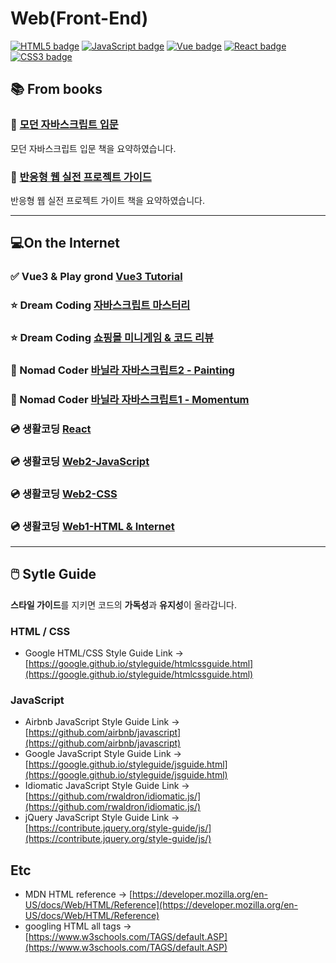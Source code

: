# Web(Front-End)

[![HTML5 badge](https://img.shields.io/badge/HTML5-E34F26.svg?&style=flat-square&logo=HTML5&logoColor=white)](#webfront-end)
[![JavaScript badge](https://img.shields.io/badge/JavaScript-F7DF1E.svg?&style=flat-square&logo=JavaScript&logoColor=black)](#webfront-end)
[![Vue badge](https://img.shields.io/badge/Vue-4FC08D.svg?&style=flat-square&logo=Vue.js&logoColor=white)](#webfront-end)
[![React badge](https://img.shields.io/badge/React-61DAFB.svg?&style=flat-square&logo=React&logoColor=black)](#webfront-end)
[![CSS3 badge](https://img.shields.io/badge/CSS3-1572B6.svg?&style=flat-square&logo=CSS3&logoColor=white)](#webfront-end)

## 📚 From books

### 📕 [모던 자바스크립트 입문](./모던%20자바스크립트%20입문/)

모던 자바스크립트 입문 책을 요약하였습니다.

### 📙 [반응형 웹 실전 프로젝트 가이드](./Responsive_Web_Publishing/)

반응형 웹 실전 프로젝트 가이트 책을 요약하였습니다.

---

## 💻On the Internet

### ✅ Vue3 & Play grond [Vue3 Tutorial](./Vue-Tutorial/)

### ⭐ Dream Coding [자바스크립트 마스터리](./Dream-Coding/JavaScript-Mastery/)

### ⭐ Dream Coding [쇼핑몰 미니게임 & 코드 리뷰](./Dream-Coding/Shopping-mall/)

### 📀 Nomad Coder [바닐라 자바스크립트2 - Painting](./Nomad%20Coder/바닐라%20자바스크립트2/)

### 📀 Nomad Coder [바닐라 자바스크립트1 - Momentum](./Nomad%20Coder/바닐라%20자바스크립트/)

### 💿 생활코딩 [React](./생활코딩/React/)

### 💿 생활코딩 [Web2-JavaScript](./생활코딩/Web2-JavaScript/)

### 💿 생활코딩 [Web2-CSS](./생활코딩/Web2-CSS/)

### 💿 생활코딩 [Web1-HTML & Internet](./생활코딩/Web1-HTML&Internet/)

---

## 🖱️ Sytle Guide

**스타일 가이드**를 지키면 코드의 **가독성**과 **유지성**이 올라갑니다.

### HTML / CSS

- Google HTML/CSS Style Guide Link -> [https://google.github.io/styleguide/htmlcssguide.html](https://google.github.io/styleguide/htmlcssguide.html)

### JavaScript

- Airbnb JavaScript Style Guide Link -> [https://github.com/airbnb/javascript](https://github.com/airbnb/javascript)
- Google JavaScript Style Guide Link -> [https://google.github.io/styleguide/jsguide.html](https://google.github.io/styleguide/jsguide.html)
- Idiomatic JavaScript Style Guide Link -> [https://github.com/rwaldron/idiomatic.js/](https://github.com/rwaldron/idiomatic.js/)
- jQuery JavaScript Style Guide Link -> [https://contribute.jquery.org/style-guide/js/](https://contribute.jquery.org/style-guide/js/)

## Etc

- MDN HTML reference -> [https://developer.mozilla.org/en-US/docs/Web/HTML/Reference](https://developer.mozilla.org/en-US/docs/Web/HTML/Reference)
- googling HTML all tags -> [https://www.w3schools.com/TAGS/default.ASP](https://www.w3schools.com/TAGS/default.ASP)
